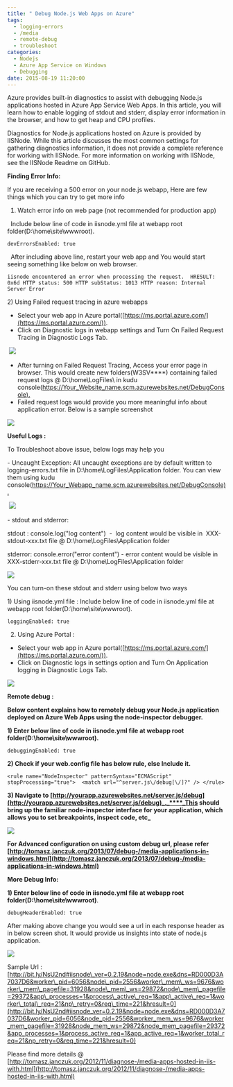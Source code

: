 ```yaml
---
title: " Debug Node.js Web Apps on Azure"
tags:
  - logging-errors
  - /media
  - remote-debug
  - troubleshoot
categories:
  - Nodejs
  - Azure App Service on Windows
  - Debugging
date: 2015-08-19 11:20:00
---
```


Azure provides built-in diagnostics to assist with debugging Node.js applications hosted in Azure App Service Web Apps. In this article, you will learn how to enable logging of stdout and stderr, display error information in the browser, and how to get heap and CPU profiles.

Diagnostics for Node.js applications hosted on Azure is provided by IISNode. While this article discusses the most common settings for gathering diagnostics information, it does not provide a complete reference for working with IISNode. For more information on working with IISNode, see the IISNode Readme on GitHub.

**Finding Error Info:**

If you are receiving a 500 error on your node.js webapp, Here are few things which you can try to get more info

1) Watch error info on web page (not recommended for production app)

  Include below line of code in iisnode.yml file at webapp root folder(D:\\home\\site\\wwwroot).

    devErrorsEnabled: true

  After including above line, restart your web app and You would start seeing something like below on web browser.

    iisnode encountered an error when processing the request.  HRESULT: 0x6d HTTP status: 500 HTTP subStatus: 1013 HTTP reason: Internal Server Error

2) Using Failed request tracing in azure webapps 

*   Select your web app in Azure portal([https://ms.portal.azure.com/](https://ms.portal.azure.com/)).
*   Click on Diagnostic logs in webapp settings and Turn On Failed Request Tracing in Diagnostic Logs Tab.

 [![](/media/2019/03/1362.failed_request.JPG)](/media/2019/03/1362.failed_request.JPG)

*   After turning on Failed Request Tracing, Access your error page in browser. This would create new folders(W3SV****) containing failed request logs @ D:\\home\\LogFiles\ in kudu console([https://Your\_Website\_name.scm.azurewebsites.net/DebugConsole).](https://Your_Website_name.scm.azurewebsites.net/DebugConsole)
*   Failed request logs would provide you more meaningful info about application error. Below is a sample screenshot

[![](/media/2019/03/5415.freb_logs.JPG)](/media/2019/03/5415.freb_logs.JPG)

**Useful Logs :**

To Troubleshoot above issue, below logs may help you

\- Uncaught Exception: All uncaught exceptions are by default written to logging-errors.txt file in D:\\home\\LogFiles\\Application folder. You can view them using kudu console([https://Your\_Webapp\_name.scm.azurewebsites.net/DebugConsole).](https://Your_Website_name.scm.azurewebsites.net/DebugConsole)

 [![](/media/2019/03/4721.unhandled_exception.JPG)](/media/2019/03/4721.unhandled_exception.JPG)

\- stdout and stderror:

stdout : console.log("log content")  -  log content would be visible in  XXX-stdout-xxx.txt file @ D:\\home\\LogFiles\\Application folder

stderror: console.error("error content") - error content would be visible in XXX-stderr-xxx.txt file @ D:\\home\\LogFiles\\Application folder

[![](/media/2019/03/8304.stdout_stderror.JPG)](/media/2019/03/8304.stdout_stderror.JPG)

You can turn-on these stdout and stderr using below two ways

1) Using iisnode.yml file : Include below line of code in iisnode.yml file at webapp root folder(D:\\home\\site\\wwwroot).

    loggingEnabled: true

2) Using Azure Portal :

*   Select your web app in Azure portal([https://ms.portal.azure.com/](https://ms.portal.azure.com/)).
*   Click on Diagnostic logs in settings option and Turn On Application logging in Diagnostic Logs Tab.

[![](/media/2019/03/8233.application_log.JPG)](/media/2019/03/8233.application_log.JPG)

**Remote debug :**

**Below content explains how to remotely debug your Node.js application deployed on Azure Web Apps using the node-inspector debugger.**

**1) Enter below line of code in iisnode.yml file at webapp root folder(D:\\home\\site\\wwwroot).**

    debuggingEnabled: true

**2) Check if your web.config file has below rule, else Include it.**

    <rule name="NodeInspector" patternSyntax="ECMAScript" stopProcessing="true">  <match url="^server.js\/debug[\/]?" /> </rule>

**3) Navigate to [http://yourapp.azurewebsites.net/server.js/debug](http://yourapp.azurewebsites.net/server.js/debug)_._****_This should bring up the familiar node-inspector interface for your application, which allows you to set breakpoints, inspect code, etc_**

**[![](/media/2019/03/5826.node_inspector.png)](/media/2019/03/5826.node_inspector.png)**

**For Advanced configuration on using custom debug url, please refer [http://tomasz.janczuk.org/2013/07/debug-/media-applications-in-windows.html](http://tomasz.janczuk.org/2013/07/debug-/media-applications-in-windows.html)**

**More Debug Info:**

**1) Enter below line of code in iisnode.yml file at webapp root folder(D:\\home\\site\\wwwroot)**.

    debugHeaderEnabled: true

After making above change you would see a url in each response header as in below screen shot. It would provide us insights into state of node.js application.

[![](/media/2019/03/2548.debug_header.JPG)](/media/2019/03/2548.debug_header.JPG)

Sample Url : [http://bit.ly/NsU2nd#iisnode\_ver=0.2.19&node=node.exe&dns=RD000D3A7037D6&worker\_pid=6056&node\_pid=2556&worker\_mem\_ws=9676&worker\_mem\_pagefile=31928&node\_mem\_ws=29872&node\_mem\_pagefile=29372&app\_processes=1&process\_active\_req=1&app\_active\_req=1&worker\_total\_req=21&np\_retry=0&req\_time=221&hresult=0](http://bit.ly/NsU2nd#iisnode_ver=0.2.19&node=node.exe&dns=RD000D3A7037D6&worker_pid=6056&node_pid=2556&worker_mem_ws=9676&worker_mem_pagefile=31928&node_mem_ws=29872&node_mem_pagefile=29372&app_processes=1&process_active_req=1&app_active_req=1&worker_total_req=21&np_retry=0&req_time=221&hresult=0)

Please find more details @ [http://tomasz.janczuk.org/2012/11/diagnose-/media-apps-hosted-in-iis-with.html](http://tomasz.janczuk.org/2012/11/diagnose-/media-apps-hosted-in-iis-with.html)